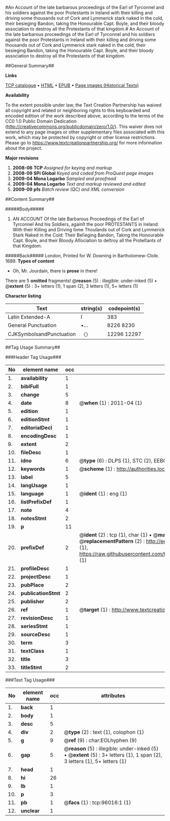 #An Account of the late barbarous proceedings of the Earl of Tyrconnel and his soldiers against the poor Protestants in Ireland with their killing and driving some thousands out of Cork and Lymmerick stark naked in the cold, their besieging Bandon, taking the Honourable Capt. Boyle, and their bloody association to destroy all the Protestants of that kingdom.#
An Account of the late barbarous proceedings of the Earl of Tyrconnel and his soldiers against the poor Protestants in Ireland with their killing and driving some thousands out of Cork and Lymmerick stark naked in the cold, their besieging Bandon, taking the Honourable Capt. Boyle, and their bloody association to destroy all the Protestants of that kingdom.

##General Summary##

**Links**

[TCP catalogue](http://www.ota.ox.ac.uk/tcp/)  • 
[HTML](http://tei.it.ox.ac.uk/tcp/Texts-HTML/free/A25/A25337.html)  • 
[EPUB](http://tei.it.ox.ac.uk/tcp/Texts-EPUB/free/A25/A25337.epub) • 
[Page images (Historical Texts)](https://historicaltexts.jisc.ac.uk/eebo-12953637e)

**Availability**

To the extent possible under law, the Text Creation Partnership has waived all copyright and related or neighboring rights to this keyboarded and encoded edition of the work described above, according to the terms of the CC0 1.0 Public Domain Dedication (http://creativecommons.org/publicdomain/zero/1.0/). This waiver does not extend to any page images or other supplementary files associated with this work, which may be protected by copyright or other license restrictions. Please go to https://www.textcreationpartnership.org/ for more information about the project.

**Major revisions**

1. __2008-06__ __TCP__ *Assigned for keying and markup*
1. __2008-09__ __SPi Global__ *Keyed and coded from ProQuest page images*
1. __2009-04__ __Mona Logarbo__ *Sampled and proofread*
1. __2009-04__ __Mona Logarbo__ *Text and markup reviewed and edited*
1. __2009-09__ __pfs__ *Batch review (QC) and XML conversion*

##Content Summary##

#####Body#####

1. AN ACCOUNT Of the late Barbarous Proceedings of the Earl of Tyrconnel
And his Soldiers, againſt the poor PROTESTANTS in Ireland: With their Killing and Driving ſome Thouſands out of Cork and Lymmerick Stark Naked in the Cold: Their Beſieging Bandon, Taking the Honourable Capt. Boyle, and their Bloody Aſſociation to deſtroy all the Proteſtants of that Kingdom.

#####Back#####
London, Printed for W. Downing in Bartholomew-Cloſe. 1689.
**Types of content**

  * Oh, Mr. Jourdain, there is **prose** in there!

There are 5 **omitted** fragments! 
 @__reason__ (5) : illegible: under-inked (5)  •  @__extent__ (5) : 3+ letters (1), 1 span (2), 3 letters (1), 5+ letters (1)

**Character listing**


|Text|string(s)|codepoint(s)|
|---|---|---|
|Latin Extended-A|ſ|383|
|General Punctuation|•…|8226 8230|
|CJKSymbolsandPunctuation|〈〉|12296 12297|

##Tag Usage Summary##

###Header Tag Usage###

|No|element name|occ|attributes|
|---|---|---|---|
|1.|__availability__|1||
|2.|__biblFull__|1||
|3.|__change__|5||
|4.|__date__|8| @__when__ (1) : 2011-04 (1)|
|5.|__edition__|1||
|6.|__editionStmt__|1||
|7.|__editorialDecl__|1||
|8.|__encodingDesc__|1||
|9.|__extent__|2||
|10.|__fileDesc__|1||
|11.|__idno__|6| @__type__ (6) : DLPS (1), STC (2), EEBO-CITATION (1), OCLC (1), VID (1)|
|12.|__keywords__|1| @__scheme__ (1) : http://authorities.loc.gov/ (1)|
|13.|__label__|5||
|14.|__langUsage__|1||
|15.|__language__|1| @__ident__ (1) : eng (1)|
|16.|__listPrefixDef__|1||
|17.|__note__|4||
|18.|__notesStmt__|2||
|19.|__p__|11||
|20.|__prefixDef__|2| @__ident__ (2) : tcp (1), char (1)  •  @__matchPattern__ (2) : ([0-9\-]+):([0-9IVX]+) (1), (.+) (1)  •  @__replacementPattern__ (2) : http://eebo.chadwyck.com/downloadtiff?vid=$1&page=$2 (1), https://raw.githubusercontent.com/textcreationpartnership/Texts/master/tcpchars.xml#$1 (1)|
|21.|__profileDesc__|1||
|22.|__projectDesc__|1||
|23.|__pubPlace__|2||
|24.|__publicationStmt__|2||
|25.|__publisher__|2||
|26.|__ref__|1| @__target__ (1) : http://www.textcreationpartnership.org/docs/. (1)|
|27.|__revisionDesc__|1||
|28.|__seriesStmt__|1||
|29.|__sourceDesc__|1||
|30.|__term__|3||
|31.|__textClass__|1||
|32.|__title__|3||
|33.|__titleStmt__|2||


###Text Tag Usage###

|No|element name|occ|attributes|
|---|---|---|---|
|1.|__back__|1||
|2.|__body__|1||
|3.|__desc__|5||
|4.|__div__|2| @__type__ (2) : text (1), colophon (1)|
|5.|__g__|9| @__ref__ (9) : char:EOLhyphen (9)|
|6.|__gap__|5| @__reason__ (5) : illegible: under-inked (5)  •  @__extent__ (5) : 3+ letters (1), 1 span (2), 3 letters (1), 5+ letters (1)|
|7.|__head__|1||
|8.|__hi__|26||
|9.|__lb__|1||
|10.|__p__|3||
|11.|__pb__|1| @__facs__ (1) : tcp:96016:1 (1)|
|12.|__unclear__|1||
